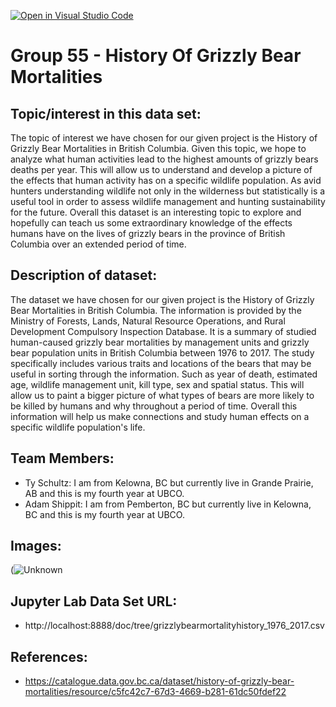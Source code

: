 [![Open in Visual Studio Code](https://classroom.github.com/assets/open-in-vscode-f059dc9a6f8d3a56e377f745f24479a46679e63a5d9fe6f495e02850cd0d8118.svg)](https://classroom.github.com/online_ide?assignment_repo_id=5849049&assignment_repo_type=AssignmentRepo)
# **Group 55 - History Of Grizzly Bear Mortalities**

## **Topic/interest in this data set:**

The topic of interest we have chosen for our given project is the History of Grizzly Bear Mortalities in British Columbia. Given this topic, we hope to analyze what human activities lead to the highest amounts of grizzly bears deaths per year. This will allow us to understand and develop a picture of the effects that human activity has on a specific wildlife population. As avid hunters understanding wildlife not only in the wilderness but statistically is a useful tool in order to assess wildlife management and hunting sustainability for the future. Overall this dataset is an interesting topic to explore and hopefully can teach us some extraordinary knowledge of the effects humans have on the lives of grizzly bears in the province of British Columbia over an extended period of time.

## **Description of dataset:**

The dataset we have chosen for our given project is the History of Grizzly Bear Mortalities in British Columbia. The information is provided by the Ministry of Forests, Lands, Natural Resource Operations, and Rural Development Compulsory Inspection Database. It is a summary of studied human-caused grizzly bear mortalities by management units and grizzly bear population units in British Columbia between 1976 to 2017. The study specifically includes various traits and locations of the bears that may be useful in sorting through the information. Such as year of death, estimated age, wildlife management unit, kill type, sex and spatial status. This will allow us to paint a bigger picture of what types of bears are more likely to be killed by humans and why throughout a period of time. Overall this information will help us make connections and study human effects on a specific wildlife population's life.


## **Team Members:**

- Ty Schultz: I am from Kelowna, BC but currently live in Grande Prairie, AB and this is my fourth year at UBCO.
- Adam Shippit: I am from Pemberton, BC but currently live in Kelowna, BC and this is my fourth year at UBCO.


## **Images:**

(![Unknown](https://user-images.githubusercontent.com/90352194/139003301-9f29cb6e-aebb-416a-8c14-d825158e8902.jpeg)

## **Jupyter Lab Data Set URL:** 
- http://localhost:8888/doc/tree/grizzlybearmortalityhistory_1976_2017.csv

## **References:**

- https://catalogue.data.gov.bc.ca/dataset/history-of-grizzly-bear-mortalities/resource/c5fc42c7-67d3-4669-b281-61dc50fdef22
